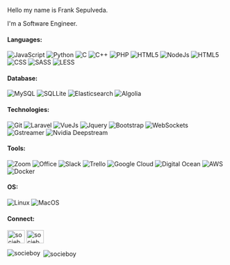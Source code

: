 Hello my name is Frank Sepulveda.

I'm a Software Engineer.

<!--https://simpleicons.org/?q=raspb -->
<!-- https://shields.io/ -->
#### Languages:
![JavaScript](https://img.shields.io/badge/-JavaScript-333333?style=flat&logo=javascript)
![Python](https://img.shields.io/badge/-Python-333333?style=flat&logo=python)
![C](https://img.shields.io/badge/-C-333333?style=flat&logo=C)
![C++](https://img.shields.io/badge/-C++-333333?style=flat&logo=c%2B%2B)
![PHP](https://img.shields.io/badge/-PHP-333333?style=flat&logo=PHP)
![HTML5](https://img.shields.io/badge/-HTML5-333333?style=flat&logo=html5)
![NodeJs](https://img.shields.io/badge/-NodeJs-333333?style=flat&logo=nodejs)
![HTML5](https://img.shields.io/badge/-HTML5-333333?style=flat&logo=html5)
![CSS](https://img.shields.io/badge/-CSS-333333?style=flat&logo=css)
![SASS](https://img.shields.io/badge/-SASS-333333?style=flat&logo=sass)
![LESS](https://img.shields.io/badge/-LESS-333333?style=flat&logo=less)

#### Database:
![MySQL](https://img.shields.io/badge/-MySQL-333333?style=flat&logo=MySQL)
![SQLLite](https://img.shields.io/badge/-SQL%20Lite-333333?style=flat&logo=SQLlite)
![Elasticsearch](https://img.shields.io/badge/-Elastich%20Search-333333?style=flat&logo=ElastichSearch)
![Algolia](https://img.shields.io/badge/-Algolia-333333?style=flat&logo=Algolia)

#### Technologies:
![Git](https://img.shields.io/badge/-Git-333333?style=flat&logo=git&logoColor=F05032)
![Laravel](https://img.shields.io/badge/-Laravel-333333?style=flat&logo=Laravel)
![VueJs](https://img.shields.io/badge/-Vuejs-333333?style=flat&logo=VueJs)
![Jquery](https://img.shields.io/badge/-Jquery-333333?style=flat&logo=Jquery)
![Bootstrap](https://img.shields.io/badge/-Bootstrap-333333?style=flat&logo=Bootstrap)
![WebSockets](https://img.shields.io/badge/-Websockets-333333?style=flat&logo=Websockets)
![Gstreamer](https://img.shields.io/badge/-Gstreamer-333333?style=flat&logo=Gstreamer)
![Nvidia Deepstream](https://img.shields.io/badge/-nvidia-333333?style=flat&logo=nvidia)

#### Tools:
![Zoom](https://img.shields.io/badge/-Zoom-333333?style=flat&logo=Zoom)
![Office](https://img.shields.io/badge/-Office-333333?style=flat&logo=Office)
![Slack](https://img.shields.io/badge/-Slack-333333?style=flat&logo=Slack)
![Trello](https://img.shields.io/badge/-Trello-333333?style=flat&logo=Trello)
![Google Cloud](https://img.shields.io/badge/-Google%20Cloud-333333?style=flat&logo=Google%20Cloud)
![Digital Ocean](https://img.shields.io/badge/-Digital%20Ocean-333333?style=flat&logo=Digital%20Ocean)
![AWS](http://img.shields.io/badge/-AWS-333333?style=flat&logo=Amazon)
![Docker](http://img.shields.io/badge/-Docker-333333?style=flat&logo=Docker)

#### OS:
![Linux](https://img.shields.io/badge/-Linux-333333?style=flat&logo=linux&logoColor=FCC624)
![MacOS](http://img.shields.io/badge/-Mac%20OS-333333?style=flat&logo=apple)

#### Connect:
<p align="left">
<a href="https://twitter.com/socieboy" target="blank"><img align="center" src="https://cdn.jsdelivr.net/npm/simple-icons@3.0.1/icons/twitter.svg" alt="socieboy" height="30" width="40" /></a>
<a href="https://linkedin.com/in/socieboy" target="blank"><img align="center" src="https://cdn.jsdelivr.net/npm/simple-icons@3.0.1/icons/linkedin.svg" alt="socieboy" height="30" width="40" /></a>
</p>


<p><img align="left" src="https://github-readme-stats.vercel.app/api/top-langs?username=socieboy&show_icons=true&locale=en&layout=compact" alt="socieboy" /></p>

<p>&nbsp;<img align="center" src="https://github-readme-stats.vercel.app/api?username=socieboy&show_icons=true&locale=en" alt="socieboy" /></p>

